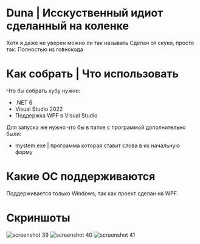# Duna | Исскуственный идиот сделанный на коленке
Хотя я даже не уверен можно ли так называть
Сделан от скуки, просто так.
Полностью из говнокода

# Как собрать | Что использовать
Что бы собрать хубу нужно:
* .NET 6
* Visual Studio 2022
* Поддержка WPF в Visual Studio

Для запуска же нужно что бы в папке с программой дополнительно были:
* mystem.exe | программа которая ставит слова в их начальную форму

# Какие ОС поддерживаются
Поддерживается только Windows, так как проект сделан на WPF.

# Скриншоты
![screenshot 39](https://user-images.githubusercontent.com/64355829/189521792-47bbad5e-3c98-48ca-ac34-0bef3896bcf6.png)
![screenshot 40](https://user-images.githubusercontent.com/64355829/189521796-7d3fd400-cc1b-4614-a83b-01733716a2cc.png)
![screenshot 41](https://user-images.githubusercontent.com/64355829/189521800-9cde4b13-5322-4650-89c4-4af52f491020.png)

